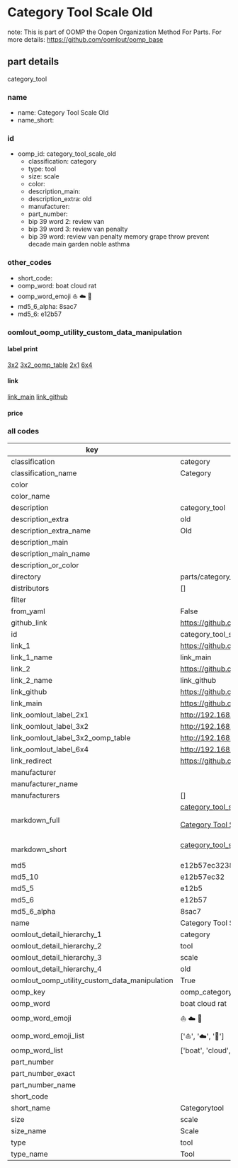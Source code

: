 # Category Tool Scale Old  

note: This is part of OOMP the Oopen Organization Method For Parts. For more details: https://github.com/oomlout/oomp_base

##  part details
  



category_tool



### name
* name: Category Tool Scale Old
* name_short: 
### id
* oomp_id: category_tool_scale_old
  * classification: category
  * type: tool
  * size: scale
  * color: 
  * description_main: 
  * description_extra: old
  * manufacturer: 
  * part_number: 
  * bip 39 word 2: review van
  * bip 39 word 3: review van penalty
  * bip 39 word: review van penalty memory grape throw prevent decade main garden noble asthma

### other_codes
* short_code: 
* oomp_word: boat cloud rat
* oomp_word_emoji :boat: :cloud: :rat:
* md5_6_alpha: 8sac7
* md5_6: e12b57






### oomlout_oomp_utility_custom_data_manipulation
#### label print
[3x2](http://192.168.1.245:1112/?label=oomp%208sac7)
[3x2_oomp_table](http://192.168.1.108:1112/?label=oomp%208sac7)
[2x1](http://192.168.1.242:1112/?label=oomp%208sac7)
[6x4](http://192.168.1.55:1112/?label=oomp%208sac7)    

#### link

[link_main](https://github.com/oomlout/oomlout_oomp_version_1_messy/tree/main/parts/category_tool_scale_old) [link_github](https://github.com/oomlout/oomlout_oomp_version_1_messy/tree/main/parts/category_tool_scale_old)                             

#### price







### all codes 
| key | value |  
| --- | --- |  
| classification | category |  
| classification_name | Category |  
| color |  |  
| color_name |  |  
| description | category_tool |  
| description_extra | old |  
| description_extra_name | Old |  
| description_main |  |  
| description_main_name |  |  
| description_or_color |   |  
| directory | parts/category_tool_scale_old |  
| distributors | [] |  
| filter |  |  
| from_yaml | False |  
| github_link | https://github.com/oomlout/oomlout_oomp_part_src/tree/main/parts/category_tool_scale_old |  
| id | category_tool_scale_old |  
| link_1 | https://github.com/oomlout/oomlout_oomp_version_1_messy/tree/main/parts/category_tool_scale_old |  
| link_1_name | link_main |  
| link_2 | https://github.com/oomlout/oomlout_oomp_version_1_messy/tree/main/parts/category_tool_scale_old |  
| link_2_name | link_github |  
| link_github | https://github.com/oomlout/oomlout_oomp_version_1_messy/tree/main/parts/category_tool_scale_old |  
| link_main | https://github.com/oomlout/oomlout_oomp_version_1_messy/tree/main/parts/category_tool_scale_old |  
| link_oomlout_label_2x1 | http://192.168.1.242:1112/?label=oomp%208sac7 |  
| link_oomlout_label_3x2 | http://192.168.1.245:1112/?label=oomp%208sac7 |  
| link_oomlout_label_3x2_oomp_table | http://192.168.1.108:1112/?label=oomp%208sac7 |  
| link_oomlout_label_6x4 | http://192.168.1.55:1112/?label=oomp%208sac7 |  
| link_redirect | https://github.com/oomlout/oomlout_oomp_version_1_messy/tree/main/parts/category_tool_scale_old |  
| manufacturer |  |  
| manufacturer_name |  |  
| manufacturers | [] |  
| markdown_full | [category_tool_scale_old](none)<br>[](none)<br>[Category Tool Scale Old](none)<br><br> |  
| markdown_short | [category_tool_scale_old](none)<br><br> |  
| md5 | e12b57ec3238954b8532e8af453c4dc4 |  
| md5_10 | e12b57ec32 |  
| md5_5 | e12b5 |  
| md5_6 | e12b57 |  
| md5_6_alpha | 8sac7 |  
| name | Category Tool Scale Old |  
| oomlout_detail_hierarchy_1 | category |  
| oomlout_detail_hierarchy_2 | tool |  
| oomlout_detail_hierarchy_3 | scale |  
| oomlout_detail_hierarchy_4 | old |  
| oomlout_oomp_utility_custom_data_manipulation | True |  
| oomp_key | oomp_category_tool_scale_old |  
| oomp_word | boat cloud rat |  
| oomp_word_emoji | :boat: :cloud: :rat: |  
| oomp_word_emoji_list | [':boat:', ':cloud:', ':rat:'] |  
| oomp_word_list | ['boat', 'cloud', 'rat'] |  
| part_number |  |  
| part_number_exact |  |  
| part_number_name |  |  
| short_code |  |  
| short_name | Categorytool |  
| size | scale |  
| size_name | Scale |  
| type | tool |  
| type_name | Tool |  
